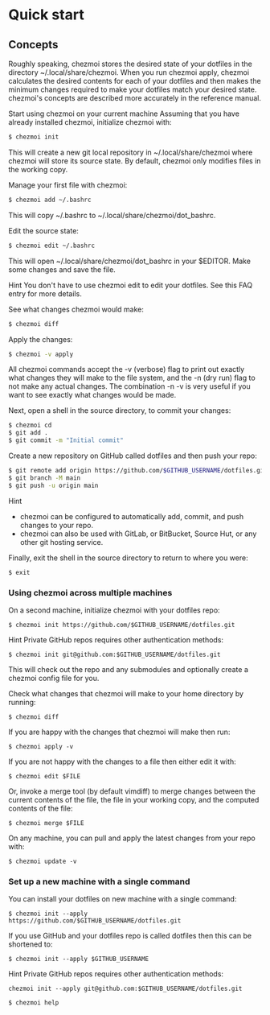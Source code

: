 # Quick start
## Concepts
Roughly speaking, chezmoi stores the desired state of your dotfiles in the directory ~/.local/share/chezmoi. When you run chezmoi apply, chezmoi calculates the desired contents for each of your dotfiles and then makes the minimum changes required to make your dotfiles match your desired state. chezmoi's concepts are described more accurately in the reference manual.

Start using chezmoi on your current machine
Assuming that you have already installed chezmoi, initialize chezmoi with:
```bash
$ chezmoi init
```
This will create a new git local repository in ~/.local/share/chezmoi where chezmoi will store its source state. By default, chezmoi only modifies files in the working copy.

Manage your first file with chezmoi:
```bash
$ chezmoi add ~/.bashrc
```
This will copy ~/.bashrc to ~/.local/share/chezmoi/dot_bashrc.

Edit the source state:
```bash
$ chezmoi edit ~/.bashrc
```
This will open ~/.local/share/chezmoi/dot_bashrc in your $EDITOR. Make some changes and save the file.

Hint
You don't have to use chezmoi edit to edit your dotfiles. See this FAQ entry for more details.

See what changes chezmoi would make:
```bash
$ chezmoi diff
```
Apply the changes:
```bash
$ chezmoi -v apply
```
All chezmoi commands accept the -v (verbose) flag to print out exactly what changes they will make to the file system, and the -n (dry run) flag to not make any actual changes. The combination -n -v is very useful if you want to see exactly what changes would be made.

Next, open a shell in the source directory, to commit your changes:
```bash
$ chezmoi cd
$ git add .
$ git commit -m "Initial commit"
```
Create a new repository on GitHub called dotfiles and then push your repo:

```bash
$ git remote add origin https://github.com/$GITHUB_USERNAME/dotfiles.git
$ git branch -M main
$ git push -u origin main
```
Hint
- chezmoi can be configured to automatically add, commit, and push changes to your repo.
- chezmoi can also be used with GitLab, or BitBucket, Source Hut, or any other git hosting service.

Finally, exit the shell in the source directory to return to where you were:
```
$ exit
```
### Using chezmoi across multiple machines
On a second machine, initialize chezmoi with your dotfiles repo:
```
$ chezmoi init https://github.com/$GITHUB_USERNAME/dotfiles.git
```
Hint
Private GitHub repos requires other authentication methods:
```
$ chezmoi init git@github.com:$GITHUB_USERNAME/dotfiles.git
```
This will check out the repo and any submodules and optionally create a chezmoi config file for you.

Check what changes that chezmoi will make to your home directory by running:
```
$ chezmoi diff
```
If you are happy with the changes that chezmoi will make then run:
```
$ chezmoi apply -v
```
If you are not happy with the changes to a file then either edit it with:
```
$ chezmoi edit $FILE
```
Or, invoke a merge tool (by default vimdiff) to merge changes between the current contents of the file, the file in your working copy, and the computed contents of the file:
```
$ chezmoi merge $FILE
```
On any machine, you can pull and apply the latest changes from your repo with:
```
$ chezmoi update -v
```
### Set up a new machine with a single command
You can install your dotfiles on new machine with a single command:
```
$ chezmoi init --apply https://github.com/$GITHUB_USERNAME/dotfiles.git
```
If you use GitHub and your dotfiles repo is called dotfiles then this can be shortened to:
```
$ chezmoi init --apply $GITHUB_USERNAME
```
Hint
Private GitHub repos requires other authentication methods:
```
chezmoi init --apply git@github.com:$GITHUB_USERNAME/dotfiles.git
```
```
$ chezmoi help
```
